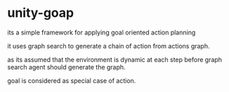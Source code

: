 # unity-goap
its a simple framework for applying goal oriented action planning



it uses graph search to generate a chain of  action from actions graph.

as its assumed that the environment is dynamic at each step before graph search agent should generate the graph.


goal is considered as special case of action.
